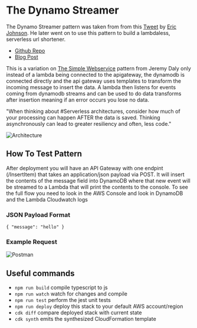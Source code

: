 # The Dynamo Streamer 

The Dynamo Streamer pattern was taken from from this [Tweet](https://twitter.com/edjgeek/status/1220227872511496192?s=20) by [Eric Johnson](https://twitter.com/edjgeek). He later went on to use this pattern to build a lambdaless, serverless url shortener. 

- [Github Repo](https://github.com/aws-samples/amazon-api-gateway-url-shortener)
- [Blog Post](https://aws.amazon.com/blogs/compute/building-a-serverless-url-shortener-app-without-lambda-part-1/)

This is a variation on [The Simple Webservice](../the-simple-webservice/README.md) pattern from Jeremy Daly only instead of a lambda being connected to the apigateway, the dynamodb is connected directly and the api gateway uses templates to transform the incoming message to insert the data. A lambda then listens for events coming from dynamodb streams and can be used to do data transforms after insertion meaning if an error occurs you lose no data.

"When thinking about #Serverless architectures, consider how much of your processing can happen AFTER the data is saved. Thinking asynchronously can lead to greater resiliency and often, less code."

![Architecture](https://raw.githubusercontent.com/nideveloper/serverless/master/the-dynamo-streamer/img/arch.jpg)

## How To Test Pattern

After deployment you will have an API Gateway with one endpint (/InsertItem) that takes an application/json payload via POST. It will insert the contents of the message field into DynamoDB where that new event will be streamed to a Lambda that will print the contents to the console. To see the full flow you need to look in the AWS Console and look in DynamoDB and the Lambda Cloudwatch logs

### JSON Payload Format
`{ "message": "hello" }`

### Example Request
![Postman](https://raw.githubusercontent.com/nideveloper/serverless/master/the-dynamo-streamer/img/request.png)

## Useful commands

 * `npm run build`   compile typescript to js
 * `npm run watch`   watch for changes and compile
 * `npm run test`    perform the jest unit tests
 * `npm run deploy`      deploy this stack to your default AWS account/region
 * `cdk diff`        compare deployed stack with current state
 * `cdk synth`       emits the synthesized CloudFormation template
